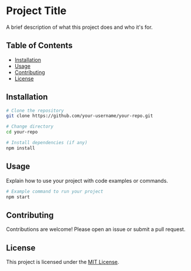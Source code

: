 # Project Title

A brief description of what this project does and who it's for.

## Table of Contents

- [Installation](#installation)
- [Usage](#usage)
- [Contributing](#contributing)
- [License](#license)

## Installation

```bash
# Clone the repository
git clone https://github.com/your-username/your-repo.git

# Change directory
cd your-repo

# Install dependencies (if any)
npm install
```

## Usage

Explain how to use your project with code examples or commands.

```bash
# Example command to run your project
npm start
```

## Contributing

Contributions are welcome! Please open an issue or submit a pull request.

## License

This project is licensed under the [MIT License](LICENSE).
